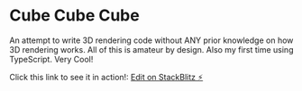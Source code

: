# Cube Cube Cube

An attempt to write 3D rendering code without ANY prior knowledge on how 3D rendering works. All of this is amateur by design. Also my first time using TypeScript. Very Cool!

Click this link to see it in action!: 
[Edit on StackBlitz ⚡️](https://stackblitz.com/edit/cubecubecube)
